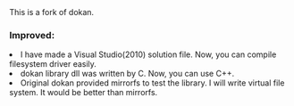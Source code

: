 <html>
This is a fork of dokan.

<h3>Improved:</h3>

<li>I have made a Visual Studio(2010) solution file. Now, you can compile filesystem driver easily.</li>
<li>dokan library dll was written by C. Now, you can use C++.</li>
<li>Original dokan provided mirrorfs to test the library. I will write virtual file system. It would be better than mirrorfs.</li>
</html>
